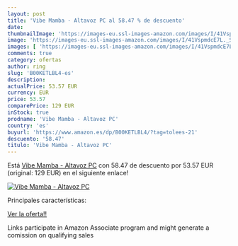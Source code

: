 ```yaml
---
layout: post
title: 'Vibe Mamba - Altavoz PC al 58.47 % de descuento'
date: 
thumbnailImage: 'https://images-eu.ssl-images-amazon.com/images/I/41VspmdcE7L._SL200_.jpg'
image: 'https://images-eu.ssl-images-amazon.com/images/I/41VspmdcE7L._SL200_.jpg'
images: [ 'https://images-eu.ssl-images-amazon.com/images/I/41VspmdcE7L._SL200_.jpg' ]
comments: true
category: ofertas
author: ring
slug: 'B00KETLBL4-es'
description:
actualPrice: 53.57 EUR
currency: EUR
price: 53.57
comparePrice: 129 EUR
inStock: true
prodname: 'Vibe Mamba - Altavoz PC'
country: 'es'
buyurl: 'https://www.amazon.es/dp/B00KETLBL4/?tag=tolees-21'
descuento: '58.47'
titulo: 'Vibe Mamba - Altavoz PC'
---
```


Está [Vibe Mamba - Altavoz PC](https://www.amazon.es/dp/B00KETLBL4/?tag=tolees-21) con 58.47 de descuento por 53.57 EUR (original: 129 EUR) en el siguiente enlace!

[![Vibe Mamba - Altavoz PC](https://images-eu.ssl-images-amazon.com/images/I/41VspmdcE7L._SL200_.jpg)](https://www.amazon.es/dp/B00KETLBL4/?tag=tolees-21)

Principales características:


[Ver la oferta!!](https://www.amazon.es/dp/B00KETLBL4/?tag=tolees-21)

Links participate in Amazon Associate program and might generate a comission on qualifying sales


